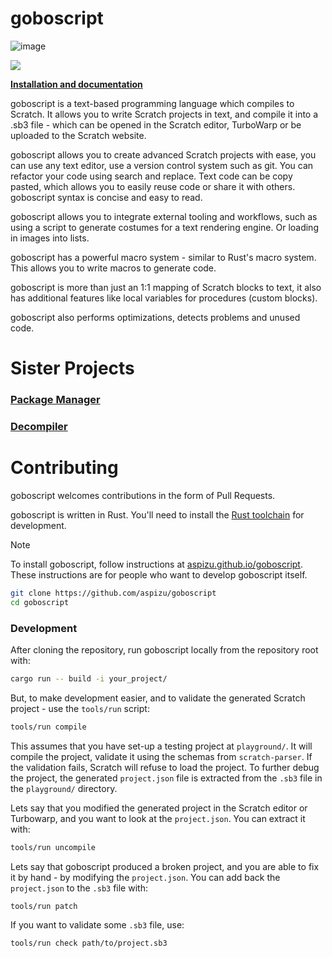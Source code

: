 # goboscript

![image](https://shields.io/crates/l/goboscript)

![](https://u.cubeupload.com/aspizu/Untitled202412111914.png)

[**Installation and documentation**](https://aspizu.github.io/goboscript)

goboscript is a text-based programming language which compiles to Scratch. It allows
you to write Scratch projects in text, and compile it into a .sb3 file - which can be
opened in the Scratch editor, TurboWarp or be uploaded to the Scratch website.

goboscript allows you to create advanced Scratch projects with ease, you can use any
text editor, use a version control system such as git. You can refactor your code
using search and replace. Text code can be copy pasted, which allows you to easily reuse
code or share it with others. goboscript syntax is concise and easy to read.

goboscript allows you to integrate external tooling and workflows, such as using a
script to generate costumes for a text rendering engine. Or loading in images into
lists.

goboscript has a powerful macro system - similar to Rust's macro system. This allows
you to write macros to generate code.

goboscript is more than just an 1:1 mapping of Scratch blocks to text, it also has
additional features like local variables for procedures (custom blocks).

goboscript also performs optimizations, detects problems and unused code.

# Sister Projects

### [**Package Manager**](https://github.com/aspizu/backpack)

### [**Decompiler**](https://github.com/aspizu/sb2gs)

# Contributing

goboscript welcomes contributions in the form of Pull Requests.

goboscript is written in Rust. You'll need to install the [Rust toolchain](https://www.rust-lang.org/tools/install)
for development.

> [!NOTE]
> To install goboscript, follow instructions at [aspizu.github.io/goboscript](https://aspizu.github.io/goboscript).
> These instructions are for people who want to develop goboscript itself.

```sh
git clone https://github.com/aspizu/goboscript
cd goboscript
```

### Development

After cloning the repository, run goboscript locally from the repository root with:

```sh
cargo run -- build -i your_project/
```

But, to make development easier, and to validate the generated Scratch project - use
the `tools/run` script:

```sh
tools/run compile
```

This assumes that you have set-up a testing project at `playground/`.
It will compile the project, validate it using the schemas from `scratch-parser`.
If the validation fails, Scratch will refuse to load the project. To further debug
the project, the generated `project.json` file is extracted from the `.sb3` file in the
`playground/` directory.

Lets say that you modified the generated project in the Scratch editor or Turbowarp,
and you want to look at the `project.json`. You can extract it with:

```sh
tools/run uncompile
```

Lets say that goboscript produced a broken project, and you are able to fix it by hand -
by modifying the `project.json`. You can add back the `project.json` to the `.sb3` file
with:

```sh
tools/run patch
```

If you want to validate some `.sb3` file, use:

```sh
tools/run check path/to/project.sb3
```
